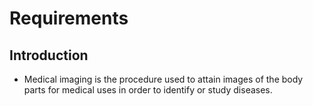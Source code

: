 # Requirements

## Introduction

* Medical imaging is the procedure used to attain images of the body parts for medical uses in order to identify or study diseases. 



